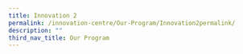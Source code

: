 ```yaml
---
title: Innovation 2
permalink: /innovation-centre/Our-Program/Innovation2permalink/
description: ""
third_nav_title: Our Program
---
```


